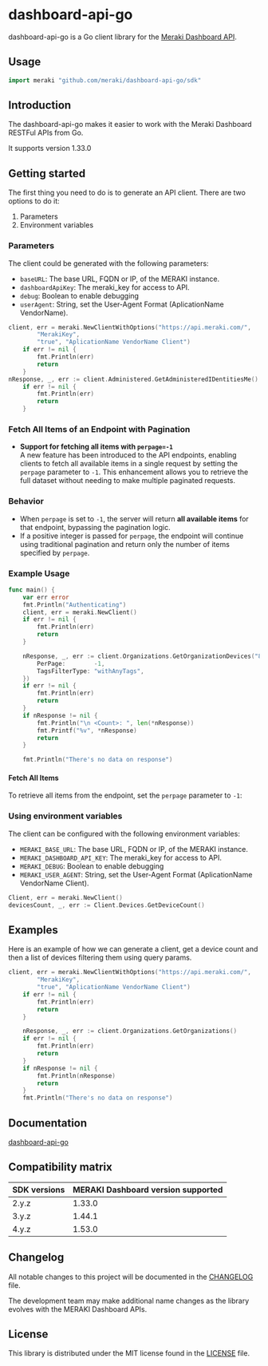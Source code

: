 # dashboard-api-go

dashboard-api-go is a Go client library for the [Meraki Dashboard API](https://developer.cisco.com/meraki/api/).

## Usage

```go
import meraki "github.com/meraki/dashboard-api-go/sdk"
``` 

## Introduction

The dashboard-api-go makes it easier to work with the Meraki Dashboard RESTFul APIs from Go.

It supports version 1.33.0

## Getting started

The first thing you need to do is to generate an API client. There are two options to do it:

1. Parameters
2. Environment variables

### Parameters

The client could be generated with the following parameters:

- `baseURL`: The base URL, FQDN or IP, of the MERAKI instance.
- `dashboardApiKey`: The meraki_key for access to API.
- `debug`: Boolean to enable debugging
- `userAgent`: String, set the User-Agent Format (AplicationName VendorName).

```go
client, err = meraki.NewClientWithOptions("https://api.meraki.com/",
		"MerakiKey",
		"true", "AplicationName VendorName Client")
	if err != nil {
		fmt.Println(err)
		return
	}
nResponse, _, err := client.Administered.GetAdministeredIDentitiesMe()
	if err != nil {
		fmt.Println(err)
		return
	}
```

### Fetch All Items of an Endpoint with Pagination

- **Support for fetching all items with `perpage=-1`**  
  A new feature has been introduced to the API endpoints, enabling clients to fetch all available items in a single request by setting the `perpage` parameter to `-1`. This enhancement allows you to retrieve the full dataset without needing to make multiple paginated requests.

### Behavior

- When `perpage` is set to `-1`, the server will return **all available items** for that endpoint, bypassing the pagination logic.
- If a positive integer is passed for `perpage`, the endpoint will continue using traditional pagination and return only the number of items specified by `perpage`.

### Example Usage
```go
func main() {
	var err error
	fmt.Println("Authenticating")
	client, err = meraki.NewClient()
	if err != nil {
		fmt.Println(err)
		return
	}

	nResponse, _, err := client.Organizations.GetOrganizationDevices("828099381482762270", &meraki.GetOrganizationDevicesQueryParams{
		PerPage:        -1,
		TagsFilterType: "withAnyTags",
	})
	if err != nil {
		fmt.Println(err)
		return
	}
	if nResponse != nil {
		fmt.Println("\n <Count>: ", len(*nResponse))
		fmt.Printf("%v", *nResponse)
		return
	}

	fmt.Println("There's no data on response")
```

#### Fetch All Items
To retrieve all items from the endpoint, set the `perpage` parameter to `-1`:


### Using environment variables

The client can be configured with the following environment variables:

- `MERAKI_BASE_URL`: The base URL, FQDN or IP, of the MERAKI instance.
- `MERAKI_DASHBOARD_API_KEY`: The meraki_key for access to API.
- `MERAKI_DEBUG`: Boolean to enable debugging
- `MERAKI_USER_AGENT`: String, set the User-Agent Format (AplicationName VendorName Client).

```go
Client, err = meraki.NewClient()
devicesCount, _, err := Client.Devices.GetDeviceCount()
```

## Examples

Here is an example of how we can generate a client, get a device count and then a list of devices filtering them using query params.

```go
client, err = meraki.NewClientWithOptions("https://api.meraki.com/",
		"MerakiKey",
		"true", "AplicationName VendorName Client")
	if err != nil {
		fmt.Println(err)
		return
	}

	nResponse, _, err := client.Organizations.GetOrganizations()
	if err != nil {
		fmt.Println(err)
		return
	}
	if nResponse != nil {
		fmt.Println(nResponse)
		return
	}
	fmt.Println("There's no data on response")
```

## Documentation

[dashboard-api-go](https://pkg.go.dev/github.com/meraki/dashboard-api-go)

## Compatibility matrix

| SDK versions | MERAKI Dashboard version supported |
|--------------|------------------------------------|
| 2.y.z        |  1.33.0                            |
| 3.y.z        |  1.44.1                            |
| 4.y.z        |  1.53.0                            |


## Changelog

All notable changes to this project will be documented in the [CHANGELOG](https://github.com/meraki/dashboard-api-go/blob/main/CHANGELOG.md) file.

The development team may make additional name changes as the library evolves with the MERAKI Dashboard APIs.


## License

This library is distributed under the MIT license found in the [LICENSE](./LICENSE) file.

